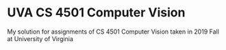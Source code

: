 # UVA CS 4501 Computer Vision
My solution for assignments of CS 4501 Computer Vision taken in 2019 Fall at University of Virginia
